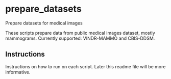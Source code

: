 # prepare_datasets
Prepare datasets for medical images

These scripts prepare data from public medical images dataset, mostly mammograms.
Currently supported: VINDR-MAMMO and CBIS-DDSM.

## Instructions
Instructions on how to run on each script.
Later this readme file will be more informative.
